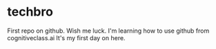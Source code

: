 # techbro
First repo on github. Wish me luck.
I'm learning how to use github from cognitiveclass.ai
It's my first day on here. 
